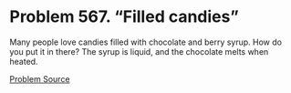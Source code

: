 # Problem 567. “Filled candies”

Many people love candies filled with chocolate and berry syrup. How do you put it in there? The syrup is liquid, and the chocolate melts when heated.

[Problem Source](https://www.trizland.ru/tasks/5230/)